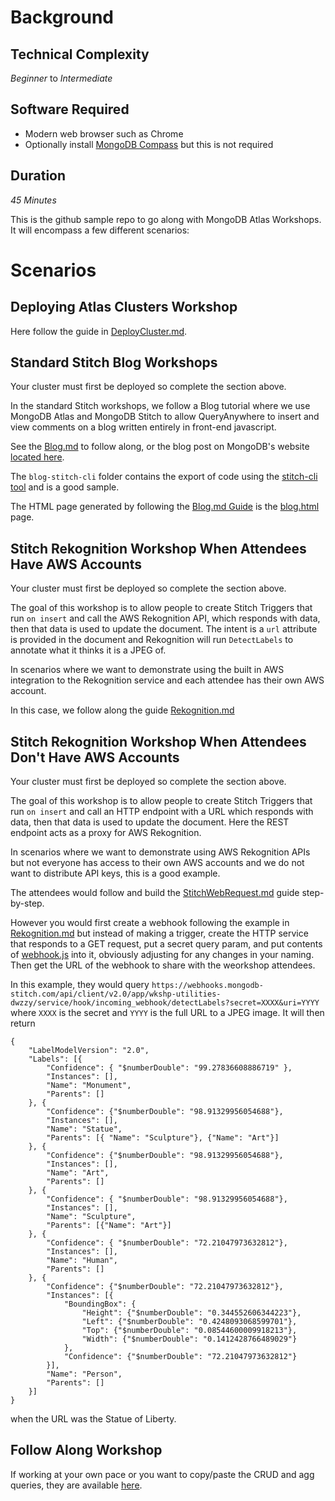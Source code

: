 # Background

## Technical Complexity
_Beginner_ to _Intermediate_

## Software Required
* Modern web browser such as Chrome
* Optionally install [MongoDB Compass](https://www.mongodb.com/download-center/compass) but this is not required

## Duration
_45 Minutes_

This is the github sample repo to go along with MongoDB Atlas Workshops. It will encompass a few different scenarios:

# Scenarios

## Deploying Atlas Clusters Workshop
Here follow the guide in [DeployCluster.md](Guides/DeployCluster.md).

## Standard Stitch Blog Workshops
Your cluster must first be deployed so complete the section above.

In the standard Stitch workshops, we follow a Blog tutorial where we use MongoDB Atlas and MongoDB Stitch to allow QueryAnywhere to insert and view comments on a blog written entirely in front-end javascript.

See the [Blog.md](Guides/Blog.md) to follow along, or the blog post on MongoDB's website [located here](https://docs.mongodb.com/stitch/tutorials/blog-overview/).

The `blog-stitch-cli` folder contains the export of code using the [stitch-cli tool](https://docs.mongodb.com/stitch/import-export/stitch-cli-reference/) and is a good sample.

The HTML page generated by following the [Blog.md Guide](Guides/Blog.md) is the [blog.html](blog.html) page.

## Stitch Rekognition Workshop When Attendees Have AWS Accounts

Your cluster must first be deployed so complete the section above.

The goal of this workshop is to allow people to create Stitch Triggers that run `on insert` and call the AWS Rekognition API, which responds with data, then that data is used to update the document. The intent is a `url` attribute is provided in the document and Rekognition will run `DetectLabels` to annotate what it thinks it is a JPEG of.

In scenarios where we want to demonstrate using the built in AWS integration to the Rekognition service and each attendee has their own AWS account.

In this case, we follow along the guide [Rekognition.md](Guides/Rekognition.md) 

## Stitch Rekognition Workshop When Attendees Don't Have AWS Accounts

Your cluster must first be deployed so complete the section above.

The goal of this workshop is to allow people to create Stitch Triggers that run `on insert` and call an HTTP endpoint with a URL which responds with data, then that data is used to update the document. Here the REST endpoint acts as a proxy for AWS Rekognition.

In scenarios where we want to demonstrate using AWS Rekognition APIs but not everyone has access to their own AWS accounts and we do not want to distribute API keys, this is a good example.

The attendees would follow and build the [StitchWebRequest.md](Guides/StitchWebRequest.md) guide step-by-step.

However you would first create a webhook following the example in [Rekognition.md](Guides/Rekognition.md) but instead of making a trigger, create the HTTP service that responds to a GET request, put a secret query param, and put contents of [webhook.js](webhook.js) into it, obviously adjusting for any changes in your naming. Then get the URL of the webhook to share with the weorkshop attendees.

In this example, they would query `https://webhooks.mongodb-stitch.com/api/client/v2.0/app/wkshp-utilities-dwzzy/service/hook/incoming_webhook/detectLabels?secret=XXXX&uri=YYYY` where `XXXX` is the secret and `YYYY` is the full URL to a JPEG image. It will then return

```
{
    "LabelModelVersion": "2.0",
    "Labels": [{
        "Confidence": { "$numberDouble": "99.27836608886719" },
        "Instances": [],
        "Name": "Monument",
        "Parents": []
    }, {
        "Confidence": {"$numberDouble": "98.91329956054688"},
        "Instances": [],
        "Name": "Statue",
        "Parents": [{ "Name": "Sculpture"}, {"Name": "Art"}]
    }, {
        "Confidence": {"$numberDouble": "98.91329956054688"},
        "Instances": [],
        "Name": "Art",
        "Parents": []
    }, {
        "Confidence": { "$numberDouble": "98.91329956054688"},
        "Instances": [],
        "Name": "Sculpture",
        "Parents": [{"Name": "Art"}]
    }, {
        "Confidence": { "$numberDouble": "72.21047973632812"},
        "Instances": [],
        "Name": "Human",
        "Parents": []
    }, {
        "Confidence": {"$numberDouble": "72.21047973632812"},
        "Instances": [{
            "BoundingBox": {
                "Height": {"$numberDouble": "0.344552606344223"},
                "Left": {"$numberDouble": "0.4248093068599701"},
                "Top": {"$numberDouble": "0.08544600009918213"},
                "Width": {"$numberDouble": "0.1412428766489029"}
            },
            "Confidence": {"$numberDouble": "72.21047973632812"}
        }],
        "Name": "Person",
        "Parents": []
    }]
}
```
when the URL was the Statue of Liberty.

## Follow Along Workshop
If working at your own pace or you want to copy/paste the CRUD and agg queries, they are available [here](Guides/CRUD.md).